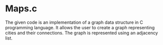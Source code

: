 # Maps.c
The given code is an implementation of a graph data structure in C programming language. It allows the user to create a graph representing cities and their connections. The graph is represented using an adjacency list.
